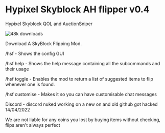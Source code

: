 # Hypixel Skyblock AH flipper v0.4
Hypixel Skyblock QOL and AuctionSniper

![48k downloads](https://user-images.githubusercontent.com/106078745/169811888-8621077e-e285-4c86-be34-17457e34682e.png)


Download A SkyBlock Flipping Mod.

/hsf - Shows the config GUI

/hsf help - Shows the help message containing all the subcommands and their usage

/hsf toggle - Enables the mod to return a list of suggested items to flip whenever one is found.

/hsf customise - Makes it so you can have customisable chat messages

Discord - discord nuked working on a new on and old github got hacked 14/04/2022

We are not liable for any coins you lost by buying items without checking, flips aren't always perfect


